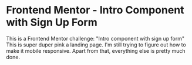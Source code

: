 # Frontend Mentor - Intro Component with Sign Up Form
This is a Frontend Mentor challenge: "Intro component with sign up form"
This is super duper pink a landing page. I'm still trying to figure out how to make it mobile responsive. Apart from that, everything else is pretty much done.
